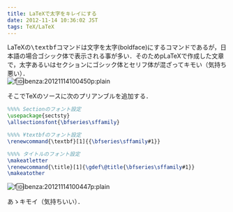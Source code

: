 ```yaml
---
title: LaTeXで太字をキレイにする
date: 2012-11-14 10:36:02 JST
tags: TeX/LaTeX
---
```


LaTeXの<span style="font-family:monospace;">\textbf</span>コマンドは文字を太字(boldface)にするコマンドであるが，日本語の場合ゴシック体で表示される事が多い．そのためpLaTeXで作成した文章で，太字あるいはセクションにゴシック体とセリフ体が混ざってキモい（気持ち悪い）．<br />![f:id:ibenza:20121114100450p:plain](http://cdn-ak.f.st-hatena.com/images/fotolife/i/ibenza/20121114/20121114100450.png)

そこでTeXのソースに次のプリアンブルを追加する．

```tex
%%%% Sectionのフォント設定
\usepackage{sectsty}
\allsectionsfont{\bfseries\sffamily}

%%%% ¥textbfのフォント設定
\renewcommand{\textbf}[1]{{\bfseries\sffamily#1}}

%%%% タイトルのフォント設定
\makeatletter
\renewcommand{\title}[1]{\gdef\@title{\bfseries\sffamily#1}}
\makeatother
```

![f:id:ibenza:20121114100447p:plain](http://cdn-ak.f.st-hatena.com/images/fotolife/i/ibenza/20121114/20121114100447.png)

あゝキモイ（気持ちいい）．

